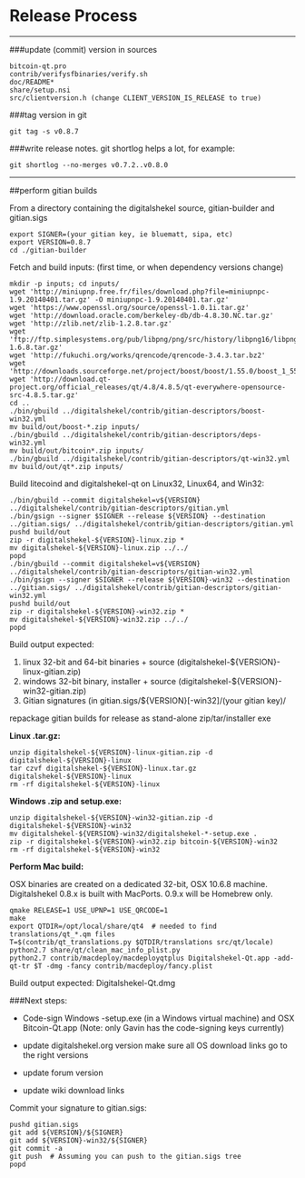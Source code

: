 Release Process
====================

* * *

###update (commit) version in sources


	bitcoin-qt.pro
	contrib/verifysfbinaries/verify.sh
	doc/README*
	share/setup.nsi
	src/clientversion.h (change CLIENT_VERSION_IS_RELEASE to true)

###tag version in git

	git tag -s v0.8.7

###write release notes. git shortlog helps a lot, for example:

	git shortlog --no-merges v0.7.2..v0.8.0

* * *

##perform gitian builds

 From a directory containing the digitalshekel source, gitian-builder and gitian.sigs
  
	export SIGNER=(your gitian key, ie bluematt, sipa, etc)
	export VERSION=0.8.7
	cd ./gitian-builder

 Fetch and build inputs: (first time, or when dependency versions change)

	mkdir -p inputs; cd inputs/
	wget 'http://miniupnp.free.fr/files/download.php?file=miniupnpc-1.9.20140401.tar.gz' -O miniupnpc-1.9.20140401.tar.gz'
	wget 'https://www.openssl.org/source/openssl-1.0.1i.tar.gz'
	wget 'http://download.oracle.com/berkeley-db/db-4.8.30.NC.tar.gz'
	wget 'http://zlib.net/zlib-1.2.8.tar.gz'
	wget 'ftp://ftp.simplesystems.org/pub/libpng/png/src/history/libpng16/libpng-1.6.8.tar.gz'
	wget 'http://fukuchi.org/works/qrencode/qrencode-3.4.3.tar.bz2'
	wget 'http://downloads.sourceforge.net/project/boost/boost/1.55.0/boost_1_55_0.tar.bz2'
	wget 'http://download.qt-project.org/official_releases/qt/4.8/4.8.5/qt-everywhere-opensource-src-4.8.5.tar.gz'
	cd ..
	./bin/gbuild ../digitalshekel/contrib/gitian-descriptors/boost-win32.yml
	mv build/out/boost-*.zip inputs/
	./bin/gbuild ../digitalshekel/contrib/gitian-descriptors/deps-win32.yml
	mv build/out/bitcoin*.zip inputs/
	./bin/gbuild ../digitalshekel/contrib/gitian-descriptors/qt-win32.yml
	mv build/out/qt*.zip inputs/

 Build litecoind and digitalshekel-qt on Linux32, Linux64, and Win32:
  
	./bin/gbuild --commit digitalshekel=v${VERSION} ../digitalshekel/contrib/gitian-descriptors/gitian.yml
	./bin/gsign --signer $SIGNER --release ${VERSION} --destination ../gitian.sigs/ ../digitalshekel/contrib/gitian-descriptors/gitian.yml
	pushd build/out
	zip -r digitalshekel-${VERSION}-linux.zip *
	mv digitalshekel-${VERSION}-linux.zip ../../
	popd
	./bin/gbuild --commit digitalshekel=v${VERSION} ../digitalshekel/contrib/gitian-descriptors/gitian-win32.yml
	./bin/gsign --signer $SIGNER --release ${VERSION}-win32 --destination ../gitian.sigs/ ../digitalshekel/contrib/gitian-descriptors/gitian-win32.yml
	pushd build/out
	zip -r digitalshekel-${VERSION}-win32.zip *
	mv digitalshekel-${VERSION}-win32.zip ../../
	popd

  Build output expected:

  1. linux 32-bit and 64-bit binaries + source (digitalshekel-${VERSION}-linux-gitian.zip)
  2. windows 32-bit binary, installer + source (digitalshekel-${VERSION}-win32-gitian.zip)
  3. Gitian signatures (in gitian.sigs/${VERSION}[-win32]/(your gitian key)/

repackage gitian builds for release as stand-alone zip/tar/installer exe

**Linux .tar.gz:**

	unzip digitalshekel-${VERSION}-linux-gitian.zip -d digitalshekel-${VERSION}-linux
	tar czvf digitalshekel-${VERSION}-linux.tar.gz digitalshekel-${VERSION}-linux
	rm -rf digitalshekel-${VERSION}-linux

**Windows .zip and setup.exe:**

	unzip digitalshekel-${VERSION}-win32-gitian.zip -d digitalshekel-${VERSION}-win32
	mv digitalshekel-${VERSION}-win32/digitalshekel-*-setup.exe .
	zip -r digitalshekel-${VERSION}-win32.zip bitcoin-${VERSION}-win32
	rm -rf digitalshekel-${VERSION}-win32

**Perform Mac build:**

  OSX binaries are created on a dedicated 32-bit, OSX 10.6.8 machine.
  Digitalshekel 0.8.x is built with MacPorts.  0.9.x will be Homebrew only.

	qmake RELEASE=1 USE_UPNP=1 USE_QRCODE=1
	make
	export QTDIR=/opt/local/share/qt4  # needed to find translations/qt_*.qm files
	T=$(contrib/qt_translations.py $QTDIR/translations src/qt/locale)
	python2.7 share/qt/clean_mac_info_plist.py
	python2.7 contrib/macdeploy/macdeployqtplus Digitalshekel-Qt.app -add-qt-tr $T -dmg -fancy contrib/macdeploy/fancy.plist

 Build output expected: Digitalshekel-Qt.dmg

###Next steps:

* Code-sign Windows -setup.exe (in a Windows virtual machine) and
  OSX Bitcoin-Qt.app (Note: only Gavin has the code-signing keys currently)

* update digitalshekel.org version
  make sure all OS download links go to the right versions

* update forum version

* update wiki download links

Commit your signature to gitian.sigs:

	pushd gitian.sigs
	git add ${VERSION}/${SIGNER}
	git add ${VERSION}-win32/${SIGNER}
	git commit -a
	git push  # Assuming you can push to the gitian.sigs tree
	popd

